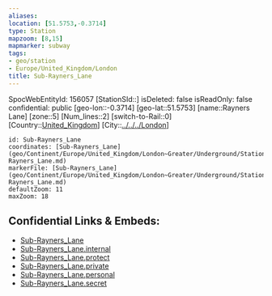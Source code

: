 ```yaml
---
aliases: 
location: [51.5753,-0.3714]
type: Station 
mapzoom: [8,15] 
mapmarker: subway 
tags:
- geo/station
- Europe/United_Kingdom/London
title: Sub-Rayners_Lane
---
```

SpocWebEntityId: 156057
[StationSId::]
isDeleted: false
isReadOnly: false
confidential: public
[geo-lon::-0.3714]
[geo-lat::51.5753]
[name::Rayners Lane]
[zone::5]
[Num_lines::2]
[switch-to-Rail::0]
[Country::[United_Kingdom](geo/Continent/Europe/United_Kingdom.md)]
[City::[../../../London](../../../London)]


```leaflet
id: Sub-Rayners_Lane
coordinates: [Sub-Rayners_Lane](geo/Continent/Europe/United_Kingdom/London~Greater/Underground/Station/Sub-Rayners_Lane.md)
markerFile: [Sub-Rayners_Lane](geo/Continent/Europe/United_Kingdom/London~Greater/Underground/Station/Sub-Rayners_Lane.md)
defaultZoom: 11 
maxZoom: 18
```


## Confidential Links & Embeds: 
- [Sub-Rayners_Lane](../../../../../../../../_public/geo/Continent/Europe/United_Kingdom/London~Greater/Underground/Station/Sub-Rayners_Lane.md) 
- [Sub-Rayners_Lane.internal](../../../../../../../../_internal/geo/Continent/Europe/United_Kingdom/London~Greater/Underground/Station/Sub-Rayners_Lane.internal.md) 
- [Sub-Rayners_Lane.protect](../../../../../../../../_protect/geo/Continent/Europe/United_Kingdom/London~Greater/Underground/Station/Sub-Rayners_Lane.protect.md) 
- [Sub-Rayners_Lane.private](../../../../../../../../_private/geo/Continent/Europe/United_Kingdom/London~Greater/Underground/Station/Sub-Rayners_Lane.private.md) 
- [Sub-Rayners_Lane.personal](../../../../../../../../_personal/geo/Continent/Europe/United_Kingdom/London~Greater/Underground/Station/Sub-Rayners_Lane.personal.md) 
- [Sub-Rayners_Lane.secret](../../../../../../../../_secret/geo/Continent/Europe/United_Kingdom/London~Greater/Underground/Station/Sub-Rayners_Lane.secret.md) 
